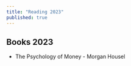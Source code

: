 ```yaml
---
title: "Reading 2023"
published: true
---
```


## Books 2023
* The Psychology of Money - Morgan Housel
